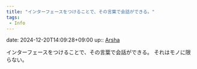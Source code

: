 ```yaml
---
title: "インターフェースをつけることで、その言葉で会話ができる。"
tags:
 - Info
---
```


date: 2024-12-20T14:09:28+09:00
up:: [Arsha](Bar/Novel/Nacaria/Arsha.md)

インターフェースをつけることで、その言葉で会話ができる。
それはモノに限らない。